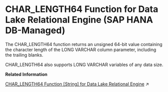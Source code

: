 <!-- loio54f22f3b7acb49fca9ddb750176b9c0b -->

# CHAR\_LENGTH64 Function for Data Lake Relational Engine \(SAP HANA DB-Managed\)

The CHAR\_LENGTH64 function returns an unsigned 64-bit value containing the character length of the LONG VARCHAR column parameter, including the trailing blanks.



CHAR\_LENGTH64 also supports LONG VARCHAR variables of any data size.

**Related Information**  


[CHAR_LENGTH64 Function \[String\] for Data Lake Relational Engine](https://help.sap.com/viewer/19b3964099384f178ad08f2d348232a9/2024_3_QRC/en-US/a53c545784f21015bc94cb2f1bd99abc.html "The CHAR_LENGTH64 function returns an unsigned 64-bit value containing the character length of the LONG VARCHAR column parameter, including the trailing blanks.") :arrow_upper_right:

